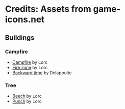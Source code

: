 # Credits: Assets from game-icons.net

## Buildings

### Campfire

-   [Campfire](https://game-icons.net/1x1/lorc/campfire.html) by Lorc
-   [Fire zone](https://game-icons.net/1x1/lorc/fire-zone.html) by Lorc
-   [Backward time](https://game-icons.net/1x1/delapouite/backward-time.html) by Delapouite

### Tree

-   [Beech](https://game-icons.net/1x1/lorc/beech.html) by Lorc
-   [Punch](https://game-icons.net/1x1/lorc/punch.html) by Lorc
